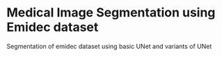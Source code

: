 # Medical Image Segmentation using Emidec dataset
Segmentation of emidec dataset using basic UNet and variants of UNet
